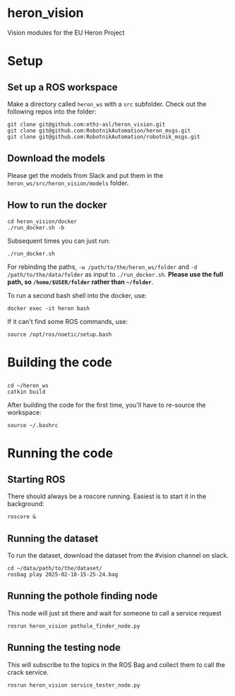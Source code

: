 # heron_vision
Vision modules for the EU Heron Project

# Setup
## Set up a ROS workspace
Make a directory called `heron_ws` with a `src` subfolder.
Check out the following repos into the folder:
```
git clone git@github.com:ethz-asl/heron_vision.git
git clone git@github.com:RobotnikAutomation/heron_msgs.git
git clone git@github.com:RobotnikAutomation/robotnik_msgs.git
```

## Download the models
Please get the models from Slack and put them in the `heron_ws/src/heron_vision/models` folder.

## How to run the docker
```
cd heron_vision/docker
./run_docker.sh -b
```
Subsequent times you can just run:
```
./run_docker.sh
```

For rebinding the paths, `-w /path/to/the/heron_ws/folder` and `-d /path/to/the/data/folder` as input to `./run_docker.sh`. **Please use the full path, so `/home/$USER/folder` rather than `~/folder`**.

To run a second bash shell into the docker, use:
```
docker exec -it heron bash
```
If it can't find some ROS commands, use:
```
source /opt/ros/noetic/setup.bash
```

# Building the code
##
```
cd ~/heron_ws
catkin build
```

After building the code for the first time, you'll have to re-source the workspace:
```
source ~/.bashrc
```

# Running the code
## Starting ROS
There should always be a roscore running. Easiest is to start it in the background:
```
roscore &
```

## Running the dataset
To run the dataset, download the dataset from the #vision channel on slack.
```
cd ~/data/path/to/the/dataset/
rosbag play 2025-02-18-15-25-24.bag
```

## Running the pothole finding node
This node will just sit there and wait for someone to call a service request
```
rosrun heron_vision pothole_finder_node.py
```

## Running the testing node
This will subscribe to the topics in the ROS Bag and collect them to call the crack service.
```
rosrun heron_vision service_tester_node.py
```
